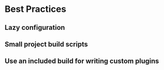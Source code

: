 # Best Practices

## Lazy configuration

## Small project build scripts

## Use an included build for writing custom plugins

